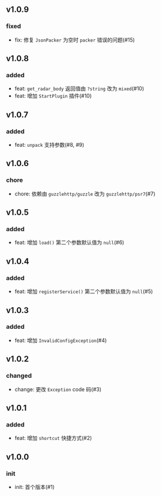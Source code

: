 ## v1.0.9

### fixed

- fix: 修复 `JsonPacker` 为空时 `packer` 错误的问题(#15)

## v1.0.8

### added

- feat: `get_radar_body` 返回值由 `?string` 改为 `mixed`(#10)
- feat: 增加 `StartPlugin` 插件(#10)

## v1.0.7

### added

- feat: `unpack` 支持参数(#8, #9)

## v1.0.6

### chore

- chore: 依赖由 `guzzlehttp/guzzle` 改为 `guzzlehttp/psr7`(#7)

## v1.0.5

### added

- feat: 增加 `load()` 第二个参数默认值为 `null`(#6)

## v1.0.4

### added

- feat: 增加 `registerService()` 第二个参数默认值为 `null`(#5)

## v1.0.3

### added

- feat: 增加 `InvalidConfigException`(#4)

## v1.0.2

### changed

- change: 更改 `Exception` code 码(#3)

## v1.0.1

### added

- feat: 增加 `shortcut` 快捷方式(#2)

## v1.0.0

### init

- init: 首个版本(#1)